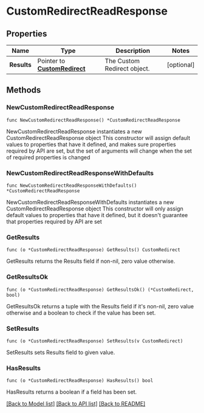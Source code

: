 # CustomRedirectReadResponse

## Properties

Name | Type | Description | Notes
------------ | ------------- | ------------- | -------------
**Results** | Pointer to [**CustomRedirect**](CustomRedirect.md) | The Custom Redirect object. | [optional] 

## Methods

### NewCustomRedirectReadResponse

`func NewCustomRedirectReadResponse() *CustomRedirectReadResponse`

NewCustomRedirectReadResponse instantiates a new CustomRedirectReadResponse object
This constructor will assign default values to properties that have it defined,
and makes sure properties required by API are set, but the set of arguments
will change when the set of required properties is changed

### NewCustomRedirectReadResponseWithDefaults

`func NewCustomRedirectReadResponseWithDefaults() *CustomRedirectReadResponse`

NewCustomRedirectReadResponseWithDefaults instantiates a new CustomRedirectReadResponse object
This constructor will only assign default values to properties that have it defined,
but it doesn't guarantee that properties required by API are set

### GetResults

`func (o *CustomRedirectReadResponse) GetResults() CustomRedirect`

GetResults returns the Results field if non-nil, zero value otherwise.

### GetResultsOk

`func (o *CustomRedirectReadResponse) GetResultsOk() (*CustomRedirect, bool)`

GetResultsOk returns a tuple with the Results field if it's non-nil, zero value otherwise
and a boolean to check if the value has been set.

### SetResults

`func (o *CustomRedirectReadResponse) SetResults(v CustomRedirect)`

SetResults sets Results field to given value.

### HasResults

`func (o *CustomRedirectReadResponse) HasResults() bool`

HasResults returns a boolean if a field has been set.


[[Back to Model list]](../README.md#documentation-for-models) [[Back to API list]](../README.md#documentation-for-api-endpoints) [[Back to README]](../README.md)


